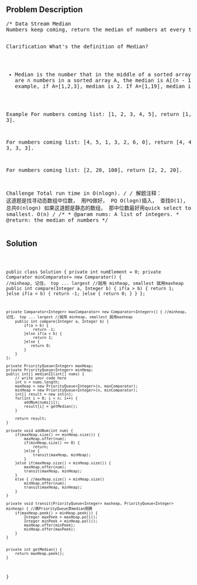 <!--
<style>
  body { font-family: Arial, sans-serif; }
  .container { max-width: 400px; margin: 50px; padding: 10px; }
  .comment-block { background-color: #f9f9f9; padding: 10px; border-left: 5px solid #ccc; max-width: 400px; margin: 50px; overflow-wrap: break-word; white-space: pre-wrap; }
  .code-block { background-color: #f4f4f4; padding: 10px; border: 1px solid #ddd; }
</style>
-->

<div class='container'>
<h2>Problem Description</h2>
<div class='comment-block'>
<pre>
/* Data Stream Median
Numbers keep coming, return the median of numbers at every time a new number added.

Clarification
What's the definition of Median?
- Median is the number that in the middle of a sorted array. If there are n numbers in a sorted array A, the median is A[(n - 1) / 2]. For example, if A=[1,2,3], median is 2. If A=[1,19], median is 1.

Example
For numbers coming list: [1, 2, 3, 4, 5], return [1, 1, 2, 2, 3].

For numbers coming list: [4, 5, 1, 3, 2, 6, 0], return [4, 4, 4, 3, 3, 3, 3].

For numbers coming list: [2, 20, 100], return [2, 2, 20].

Challenge 
Total run time in O(nlogn).
*/
/* 解题注释： 这道题是找寻动态数组中位数， 用PQ做好， PQ O(logn)插入， 查找O(1), 总共O(nlogn)
如果这道题是静态的数组， 那中位数最好用quick select top k smallest. O(n)
*/
    /**
     * @param nums: A list of integers.
     * @return: the median of numbers
     */
</pre>
</div>

<h2>Solution</h2>
<div class='code-block'>
<pre><code class='language-java'>


public class Solution {
    private int numElement = 0;
    private Comparator<Integer> minComparator= new Comparator<Integer>() { //minheap, 记住， top ... largest //就用 minheap, smallest 就用maxheap
        public int compare(Integer a, Integer b) {
            if(a > b) {
                return 1;
            }else if(a < b) {
                return -1;
            }else {
               return 0;
            }
        }
    };
    
    private Comparator<Integer> maxComparator= new Comparator<Integer>() { //minheap, 记住， top ... largest //就用 minheap, smallest 就用maxheap
        public int compare(Integer a, Integer b) {
            if(a > b) {
                return -1;
            }else if(a < b) {
                return 1;
            }else {
               return 0;
            }
        }
    };
    
    private PriorityQueue<Integer> maxHeap;
    private PriorityQueue<Integer> minHeap;
    public int[] medianII(int[] nums) {
        // write your code here
        int n = nums.length;
        maxHeap = new PriorityQueue<Integer>(n, maxComparator);
        minHeap = new PriorityQueue<Integer>(n, minComparator);
        int[] result = new int[n];
        for(int i = 0; i < n; i++) {
            addNum(nums[i]);
            result[i] = getMedian();
        }
        
        return result;
    }
    
    private void addNum(int num) {
        if(maxHeap.size() == minHeap.size()) {
            maxHeap.offer(num);
            if(minHeap.size() == 0) {
                return;
            }else {
                transit(maxHeap, minHeap);
            }
        }else if(maxHeap.size() < minHeap.size()) {
            maxHeap.offer(num);
            transit(maxHeap, minHeap);
        }
        else { //maxHeap.size() > minHeap.size()
            minHeap.offer(num);
            transit(maxHeap, minHeap);
        }
    }
    
    private void transit(PriorityQueue<Integer> maxheap, PriorityQueue<Integer> minheap) { //俩PriorityQueue求median倒腾
        if(maxHeap.peek() > minHeap.peek()) {
            Integer maxPeek = maxHeap.poll();
            Integer minPeek = minHeap.poll();
            maxHeap.offer(minPeek);
            minHeap.offer(maxPeek);
        }
    }
    
    
    private int getMedian() {
        return maxHeap.peek();
    }
}</code></pre>
</div>
</div>
